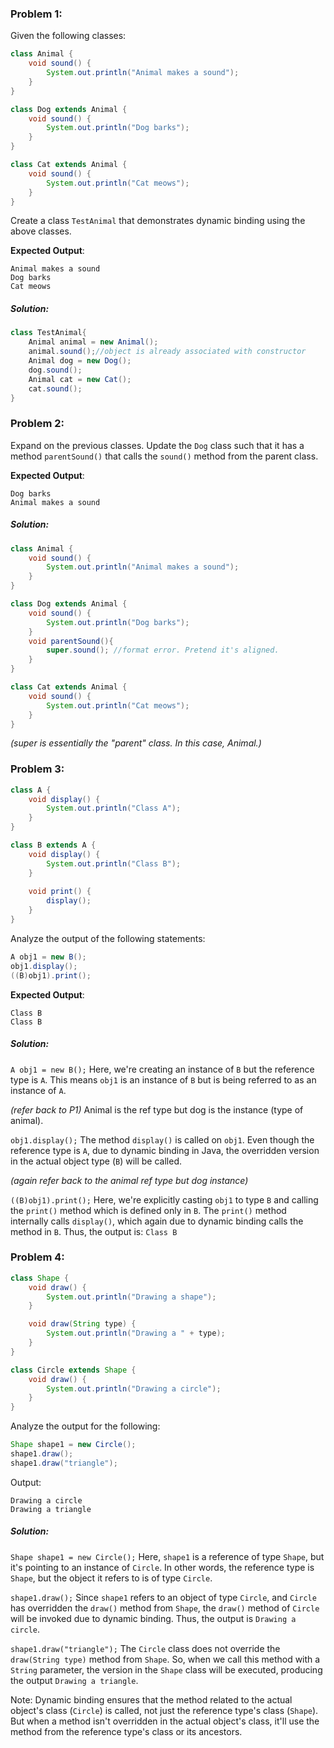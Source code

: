 ### Problem 1:

Given the following classes:
```Java
class Animal {
    void sound() {
        System.out.println("Animal makes a sound");
    }
}

class Dog extends Animal {
    void sound() {
        System.out.println("Dog barks");
    }
}

class Cat extends Animal {
    void sound() {
        System.out.println("Cat meows");
    }
}
```

Create a class `TestAnimal` that demonstrates dynamic binding using the above classes.

**Expected Output**:
```
Animal makes a sound
Dog barks
Cat meows
```
##### Solution:
```Java
class TestAnimal{
	Animal animal = new Animal();
	animal.sound();//object is already associated with constructor
	Animal dog = new Dog();
	dog.sound(); 
	Animal cat = new Cat();
	cat.sound();
}
```

### Problem 2:

Expand on the previous classes. Update the `Dog` class such that it has a method `parentSound()` that calls the `sound()` method from the parent class.

**Expected Output**:
```
Dog barks 
Animal makes a sound
```

##### Solution:
```Java
class Animal {
    void sound() {
        System.out.println("Animal makes a sound");
    }
}

class Dog extends Animal {
    void sound() {
        System.out.println("Dog barks");
    }
    void parentSound(){
	    super.sound(); //format error. Pretend it's aligned.
    }
}

class Cat extends Animal {
    void sound() {
        System.out.println("Cat meows");
    }
}
```

_(super is essentially the "parent" class. In this case, Animal.)_
### Problem 3:

```Java
class A {
    void display() {
        System.out.println("Class A");
    }
}

class B extends A {
    void display() {
        System.out.println("Class B");
    }
    
    void print() {
        display();
    }
}
```

Analyze the output of the following statements:

```Java
A obj1 = new B();
obj1.display();
((B)obj1).print();
```

**Expected Output**:
```
Class B
Class B
```

##### Solution:
`A obj1 = new B();`
Here, we're creating an instance of `B` but the reference type is `A`. This means `obj1` is an instance of `B` but is being referred to as an instance of `A`.

_(refer back to P1)_ Animal is the ref type but dog is the instance (type of animal).

`obj1.display();`
The method `display()` is called on `obj1`. Even though the reference type is `A`, due to dynamic binding in Java, the overridden version in the actual object type (`B`) will be called.

_(again refer back to the animal ref type but dog instance)_

`((B)obj1).print();`
Here, we're explicitly casting `obj1` to type `B` and calling the `print()` method which is defined only in `B`. The `print()` method internally calls `display()`, which again due to dynamic binding calls the method in `B`. Thus, the output is:
`Class B`

### Problem 4:

```Java
class Shape {
    void draw() {
        System.out.println("Drawing a shape");
    }

    void draw(String type) {
        System.out.println("Drawing a " + type);
    }
}

class Circle extends Shape {
    void draw() {
        System.out.println("Drawing a circle");
    }
}
```

Analyze the output for the following:
```Java
Shape shape1 = new Circle();
shape1.draw();
shape1.draw("triangle");
```

Output:
```
Drawing a circle
Drawing a triangle
```

##### Solution:
`Shape shape1 = new Circle();`
Here, `shape1` is a reference of type `Shape`, but it's pointing to an instance of `Circle`. In other words, the reference type is `Shape`, but the object it refers to is of type `Circle`.

`shape1.draw();`
Since `shape1` refers to an object of type `Circle`, and `Circle` has overridden the `draw()` method from `Shape`, the `draw()` method of `Circle` will be invoked due to dynamic binding. Thus, the output is `Drawing a circle`.

`shape1.draw("triangle");`
The `Circle` class does not override the `draw(String type)` method from `Shape`. So, when we call this method with a `String` parameter, the version in the `Shape` class will be executed, producing the output `Drawing a triangle`.

Note: Dynamic binding ensures that the method related to the actual object's class (`Circle`) is called, not just the reference type's class (`Shape`). But when a method isn't overridden in the actual object's class, it'll use the method from the reference type's class or its ancestors.

